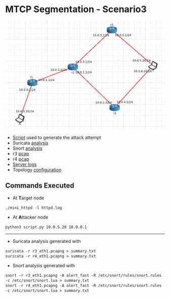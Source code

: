 # MTCP Segmentation - Scenario3

![Topology](../../SQL_Injection/scenario3/topology.png)

- [Script](script.py) used to generate the attack attempt
- Suricata [analysis](suricata/)
- Snort [analysis](snort)
- r3 [pcap](r3_eth1.pcapng)
- r4 [pcap](r4_eth1.pcapng)
- [Server logs](httpd.log)
- Topology [configuration](topology.toml)

## Commands Executed

- At **T**arget node
```
./mini_httpd -l httpd.log
```

- At **A**ttacker node
```
python3 script.py 10.0.5.20 10.0.0.1
```

---
- Suricata analysis generated with 
```
suricata -r r3_eth1.pcapng > summary.txt
suricata -r r4_eth1.pcapng > summary.txt
```

- Snort analysis generated with
```
snort -r r3_eth1.pcapng -A alert_fast -R /etc/snort/rules/snort.rules -c /etc/snort/snort.lua > summary.txt
snort -r r4_eth1.pcapng -A alert_fast -R /etc/snort/rules/snort.rules -c /etc/snort/snort.lua > summary.txt
```
